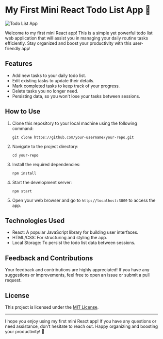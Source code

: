 # My First Mini React Todo List App 🚀

![Todo List App](todo-list-app-screenshot.png)

Welcome to my first mini React app! This is a simple yet powerful todo list web application that will assist you in managing your daily routine tasks efficiently. Stay organized and boost your productivity with this user-friendly app!

## Features

- Add new tasks to your daily todo list.
- Edit existing tasks to update their details.
- Mark completed tasks to keep track of your progress.
- Delete tasks you no longer need.
- Persisting data, so you won't lose your tasks between sessions.

## How to Use

1. Clone this repository to your local machine using the following command:
   ```
   git clone https://github.com/your-username/your-repo.git
   ```

2. Navigate to the project directory:
   ```
   cd your-repo
   ```

3. Install the required dependencies:
   ```
   npm install
   ```

4. Start the development server:
   ```
   npm start
   ```

5. Open your web browser and go to `http://localhost:3000` to access the app.

## Technologies Used

- React: A popular JavaScript library for building user interfaces.
- HTML/CSS: For structuring and styling the app.
- Local Storage: To persist the todo list data between sessions.

## Feedback and Contributions

Your feedback and contributions are highly appreciated! If you have any suggestions or improvements, feel free to open an issue or submit a pull request.

## License

This project is licensed under the [MIT License](LICENSE).

---

I hope you enjoy using my first mini React app! If you have any questions or need assistance, don't hesitate to reach out. Happy organizing and boosting your productivity! 🌟
